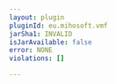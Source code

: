 ```yaml
---
layout: plugin
pluginId: eu.mihosoft.vmf
jarSha1: INVALID
isJarAvailable: false
error: NONE
violations: []

---
```


